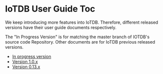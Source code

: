 <!--

    Licensed to the Apache Software Foundation (ASF) under one
    or more contributor license agreements.  See the NOTICE file
    distributed with this work for additional information
    regarding copyright ownership.  The ASF licenses this file
    to you under the Apache License, Version 2.0 (the
    "License"); you may not use this file except in compliance
    with the License.  You may obtain a copy of the License at
    
        http://www.apache.org/licenses/LICENSE-2.0
    
    Unless required by applicable law or agreed to in writing,
    software distributed under the License is distributed on an
    "AS IS" BASIS, WITHOUT WARRANTIES OR CONDITIONS OF ANY
    KIND, either express or implied.  See the License for the
    specific language governing permissions and limitations
    under the License.

-->
# IoTDB User Guide Toc

We keep introducing more features into IoTDB. Therefore, different released versions have their user guide documents respectively.

The "In Progress Version" is for matching the master branch of IOTDB's source code Repository.
Other documents are for IoTDB previous released versions.

- [In progress version](https://iotdb.apache.org/UserGuide/Master/QuickStart/QuickStart.html) 
- [Version 1.0.x](https://iotdb.apache.org/UserGuide/V1.0.x/QuickStart/QuickStart.html)
- [Version 0.13.x](https://iotdb.apache.org/UserGuide/V0.13.x/QuickStart/QuickStart.html)

